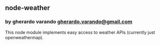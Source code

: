 ## node-weather

### by gherardo varando <gherardo.varando@gmail.com>

This node module implements easy access to weather APIs (currently just openweathermap).
